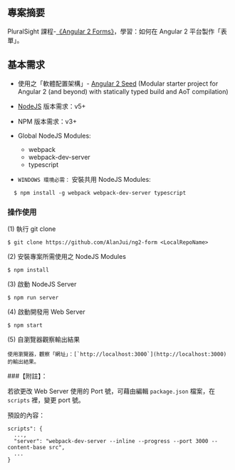 ## 專案摘要

PluralSight 課程-[《Angular 2 Forms》](https://app.pluralsight.com/library/courses/angular-2-forms/table-of-contents)，學習：如何在 Angular 2 平台製作「表單」。



## 基本需求

 - 使用之「軟體配置架構」- [Angular 2 Seed](https://github.com/mgechev/angular-seed)
   (Modular starter project for Angular 2 (and beyond) with statically typed build and AoT compilation)

 - [NodeJS](https://nodejs.org/) 版本需求：v5+
 
 - NPM 版本需求：v3+
 
 - Global NodeJS Modules:
 
    * webpack
    * webpack-dev-server
    * typescript
 
 - `WINDOWS 環境必需：` 安裝共用 NodeJS Modules:

```
  $ npm install -g webpack webpack-dev-server typescript 
```
  

### 操作使用

 (1) 執行 git clone
 
  ```
  $ git clone https://github.com/AlanJui/ng2-form <LocalRepoName>
  ```
 
 (2) 安裝專案所需使用之 NodeJS Modules
  
  ```
  $ npm install
  ``` 
 
 (3) 啟動 NodeJS Server
 
  ```
  $ npm run server
  ``` 
 
 (4) 啟動開發用 Web Server
  
  ```
  $ npm start
  ```

 (5) 自瀏覽器觀察輸出結果
 
    使用瀏覽器，觀察「網址」：[`http://localhost:3000`](http://localhost:3000)  的輸出結果。



###【附註】：
  
若欲更改 Web Server 使用的 Port 號，可藉由編輯 `package.json` 檔案，在 `scripts` 裡，變更 port 號。
  
預設的內容：
  
```
scripts": {
  ...,
  "server": "webpack-dev-server --inline --progress --port 3000 --content-base src",
  ...
}    
```   
